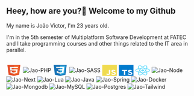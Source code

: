 ## Heey, how are you?🤠 Welcome to my **Github**

<div>
  <p>My name is João Victor, I'm 23 years old.

I'm in the 5th semester of Multiplatform Software Development at FATEC and I take programming courses and other things related to the IT area in parallel. <p>
 </div>

  <div style="display: inline_block"><br>
  <img align="center" alt="Jao-HTML" height="30" width="40" src="https://raw.githubusercontent.com/devicons/devicon/master/icons/html5/html5-original.svg">
  <img align="center" left="30" alt="Jao-PHP" height="30" width="40" src="https://cdn.jsdelivr.net/gh/devicons/devicon/icons/php/php-original.svg" />
  <img align="center" alt="Jao-CSS" height="30" width="40" src="https://raw.githubusercontent.com/devicons/devicon/master/icons/css3/css3-original.svg">
  <img align="center" left="30" alt="Jao-SASS" height="30" width="40" src="https://cdn.jsdelivr.net/gh/devicons/devicon/icons/sass/sass-original.svg" />
  <img align="center" alt="Jao-Js" height="30" width="40" src="https://raw.githubusercontent.com/devicons/devicon/master/icons/javascript/javascript-plain.svg">
  <img align="center" alt="Jao-Ts" height="30" width="40" src="https://raw.githubusercontent.com/devicons/devicon/master/icons/typescript/typescript-plain.svg">
  <img align="center" alt="Jao-React" height="30" width="40" src="https://raw.githubusercontent.com/devicons/devicon/master/icons/react/react-original.svg">
  <img align="center" left="30" align="center" alt="Jao-Node" height="30" width="40" src="https://cdn.jsdelivr.net/gh/devicons/devicon/icons/nodejs/nodejs-original.svg" />
  <img align="center" left="30" alt="Jao-Next" height="30" width="40" src="https://cdn.jsdelivr.net/gh/devicons/devicon/icons/nextjs/nextjs-original.svg" />
  <img align="center" left="30" alt="Jao-Lua" height="30" width="40" src="https://cdn.jsdelivr.net/gh/devicons/devicon/icons/lua/lua-original-wordmark.svg" />
  <img align="center" left="30" alt="Jao-Java" height="30" width="40" src="https://cdn.jsdelivr.net/gh/devicons/devicon/icons/java/java-original.svg" />
  <img align="center" left="30" alt="Jao-Spring" height="30" width="40"src="https://cdn.jsdelivr.net/gh/devicons/devicon/icons/spring/spring-original.svg" />
  <img align="center" left="30" alt="Jao-Docker" height="30" width="40" src="https://cdn.jsdelivr.net/gh/devicons/devicon/icons/docker/docker-original.svg" />
  <img align="center" left="30" alt="Jao-Mongodb" height="30" width="40" src="https://cdn.jsdelivr.net/gh/devicons/devicon/icons/mongodb/mongodb-plain-wordmark.svg" />
  <img align="center" left="30" alt="Jao-MySQL" height="30" width="40" src="https://cdn.jsdelivr.net/gh/devicons/devicon/icons/mysql/mysql-original-wordmark.svg" />
  <img align="center" left="30" alt="Jao-Postgres" height="30" width="40" src="https://cdn.jsdelivr.net/gh/devicons/devicon/icons/postgresql/postgresql-original-wordmark.svg" />
  <img align="center" left="30" alt="Jao-Tailwind" height="30" width="40" src="https://cdn.jsdelivr.net/gh/devicons/devicon/icons/tailwindcss/tailwindcss-original-wordmark.svg" />
</div>
 

